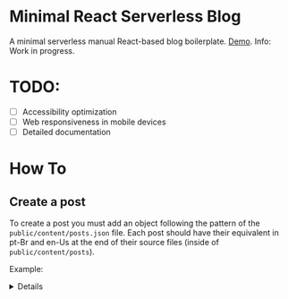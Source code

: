 # Minimal React Serverless Blog
A minimal serverless manual React-based blog boilerplate. <a href="https://peaceful-wescoff-8ed389.netlify.app/">Demo</a>.
Info: Work in progress.

# TODO:

- [ ] Accessibility optimization
- [ ] Web responsiveness in mobile devices
- [ ] Detailed documentation

# How To

## Create a post
To create a post you must add an object following the pattern of the `public/content/posts.json` file. Each post
should have their equivalent in pt-Br and en-Us at the end of their source files (inside of `public/content/posts`).

Example:

<details>

<img src="https://i.imgur.com/n9gSvrV.png">
<img src="https://i.imgur.com/jS5n6oz.png">

</details>